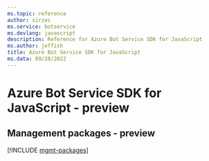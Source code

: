 ```yaml
---
ms.topic: reference
author: xirzec
ms.service: botservice
ms.devlang: javascript
description: Reference for Azure Bot Service SDK for JavaScript
ms.author: jeffish
title: Azure Bot Service SDK for JavaScript
ms.data: 09/28/2022
---
```

# Azure Bot Service SDK for JavaScript - preview

## Management packages - preview
[!INCLUDE [mgmt-packages](bot-service-mgmt-index.md)]